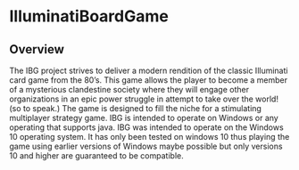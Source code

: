 # IlluminatiBoardGame

## Overview
The IBG project strives to deliver a modern rendition of the classic Illuminati card game from the 80’s. This game allows the player to become a member of a mysterious clandestine society where they will engage other organizations in an epic power struggle in attempt to take over the world! (so to speak.) The game is designed to fill the niche for a stimulating multiplayer strategy game. IBG is intended to operate on  Windows or any operating that supports java. IBG was intended to operate on the Windows 10 operating system. It has only been tested on windows 10 thus playing the game using earlier versions of Windows maybe possible but only versions 10 and higher are guaranteed to be compatible. 


